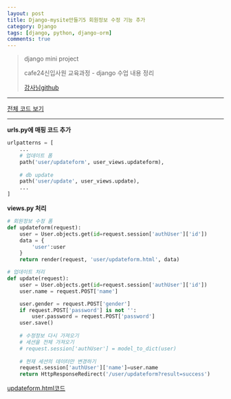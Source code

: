 ```yaml
---
layout: post
title: Django-mysite만들기5 회원정보 수정 기능 추가
category: Django
tags: [django, python, django-orm]
comments: true
---
```


> django mini project
>
> cafe24신입사원 교육과정 - django 수업 내용 정리
>
> [강사님github](https://github.com/kickscar)



---



[전체 코드 보기](https://github.com/jungeunlee95/python-mysite)



---

**urls.py에 매핑 코드 추가**

```python
urlpatterns = [
	...
    # 업데이트 폼
    path('user/updateform', user_views.updateform),
    
    # db update
    path('user/update', user_views.update),
	...
]
```

**views.py 처리**

```python
# 회원정보 수정 폼
def updateform(request):
    user = User.objects.get(id=request.session['authUser']['id'])
    data = {
        'user':user
    }
    return render(request, 'user/updateform.html', data)

# 업데이트 처리
def update(request):
    user = User.objects.get(id=request.session['authUser']['id'])
    user.name = request.POST['name']

    user.gender = request.POST['gender']
    if request.POST['password'] is not '':
        user.password = request.POST['password']
    user.save()
    
    # 수정정보 다시 가져오기
    # 세션을 전체 가져오기
    # request.session['authUser'] = model_to_dict(user)
    
    # 현재 세션의 데이터만 변경하기
    request.session['authUser']['name']=user.name
    return HttpResponseRedirect('/user/updateform?result=success')
```



[updateform.html코드](https://github.com/jungeunlee95/python-mysite/blob/master/templates/user/updateform.html)





